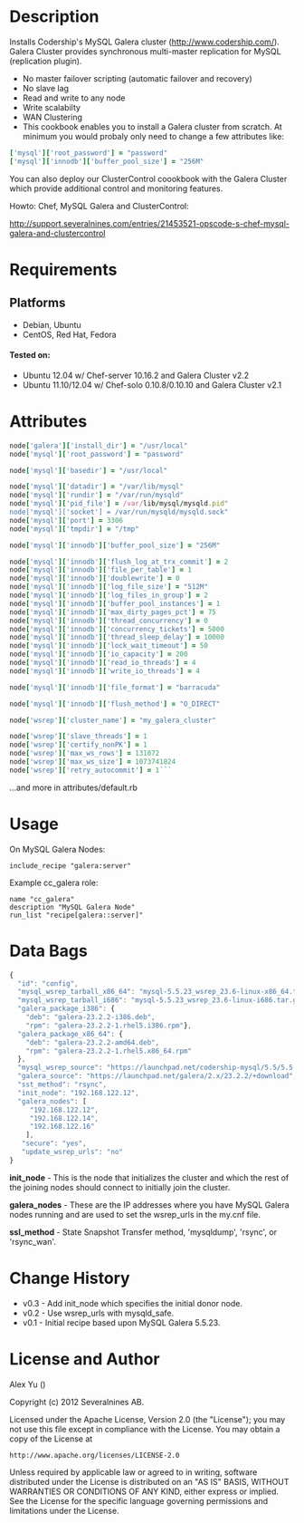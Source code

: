 Description
===========

Installs Codership's MySQL Galera cluster
(http://www.codership.com/). Galera Cluster provides synchronous
multi-master replication for MySQL (replication plugin).

* No master failover scripting (automatic failover and recovery)
* No slave lag
* Read and write to any node
* Write scalabilty
* WAN Clustering
* This cookbook enables you to install a Galera cluster from scratch. At
minimum you would probaly only need to change a few attributes like:

```ruby
['mysql']['root_password'] = "password"
['mysql']['innodb']['buffer_pool_size'] = "256M"
```

You can also deploy our ClusterControl coookbook with the Galera Cluster
which provide additional control and monitoring features.

Howto: Chef, MySQL Galera and ClusterControl:

http://support.severalnines.com/entries/21453521-opscode-s-chef-mysql-galera-and-clustercontrol

Requirements
============

Platforms
---------
* Debian, Ubuntu
* CentOS, Red Hat, Fedora

#### Tested on:

* Ubuntu 12.04 w/ Chef-server 10.16.2 and Galera Cluster v2.2
* Ubuntu 11.10/12.04 w/ Chef-solo 0.10.8/0.10.10 and Galera Cluster v2.1

Attributes
==========

```ruby
node['galera']['install_dir'] = "/usr/local"
node['mysql']['root_password'] = "password"

node['mysql']['basedir'] = "/usr/local"

node['mysql']['datadir'] = "/var/lib/mysql"
node['mysql']['rundir'] = "/var/run/mysqld"
node['mysql']['pid_file'] = /var/lib/mysql/mysqld.pid"
node['mysql']['socket'] = /var/run/mysqld/mysqld.sock"
node['mysql']['port'] = 3306
node['mysql']['tmpdir'] = "/tmp"

node['mysql']['innodb']['buffer_pool_size'] = "256M"

node['mysql']['innodb']['flush_log_at_trx_commit'] = 2
node['mysql']['innodb']['file_per_table'] = 1
node['mysql']['innodb']['doublewrite'] = 0
node['mysql']['innodb']['log_file_size'] = "512M"
node['mysql']['innodb']['log_files_in_group'] = 2
node['mysql']['innodb']['buffer_pool_instances'] = 1
node['mysql']['innodb']['max_dirty_pages_pct'] = 75
node['mysql']['innodb']['thread_concurrency'] = 0
node['mysql']['innodb']['concurrency_tickets'] = 5000
node['mysql']['innodb']['thread_sleep_delay'] = 10000
node['mysql']['innodb']['lock_wait_timeout'] = 50
node['mysql']['innodb']['io_capacity'] = 200
node['mysql']['innodb']['read_io_threads'] = 4
node['mysql']['innodb']['write_io_threads'] = 4

node['mysql']['innodb']['file_format'] = "barracuda"

node['mysql']['innodb']['flush_method'] = "O_DIRECT"

node['wsrep']['cluster_name'] = "my_galera_cluster"

node['wsrep']['slave_threads'] = 1
node['wsrep']['certify_nonPK'] = 1
node['wsrep']['max_ws_rows'] = 131072
node['wsrep']['max_ws_size'] = 1073741824
node['wsrep']['retry_autocommit'] = 1```
```

...and more in attributes/default.rb

Usage
=====

On MySQL Galera Nodes:

    include_recipe "galera:server"

Example cc_galera role:

    name "cc_galera"
    description "MySQL Galera Node"
    run_list "recipe[galera::server]"

Data Bags
=========

```javascript
{
  "id": "config",
  "mysql_wsrep_tarball_x86_64": "mysql-5.5.23_wsrep_23.6-linux-x86_64.tar.gz",
  "mysql_wsrep_tarball_i686": "mysql-5.5.23_wsrep_23.6-linux-i686.tar.gz",
  "galera_package_i386": {
    "deb": "galera-23.2.2-i386.deb",
    "rpm": "galera-23.2.2-1.rhel5.i386.rpm"},
  "galera_package_x86_64": {
    "deb": "galera-23.2.2-amd64.deb",
    "rpm": "galera-23.2.2-1.rhel5.x86_64.rpm"
  },
  "mysql_wsrep_source": "https://launchpad.net/codership-mysql/5.5/5.5.23-23.6/+download",
  "galera_source": "https://launchpad.net/galera/2.x/23.2.2/+download",
  "sst_method": "rsync",
  "init_node": "192.168.122.12",
  "galera_nodes": [
     "192.168.122.12",
     "192.168.122.14",
     "192.168.122.16"
    ],
   "secure": "yes",
   "update_wsrep_urls": "no"
}
```

**init_node** - This is the node that initializes the cluster and which
the rest of the joining nodes should connect to initially join the
cluster.

**galera_nodes** - These are the IP addresses where you have MySQL Galera
nodes running and are used to set the wsrep_urls in the my.cnf file.

**ssl_method** - State Snapshot Transfer method, 'mysqldump', 'rsync', or
'rsync_wan'.

Change History
==============

* v0.3 - Add init_node which specifies the initial donor node.
* v0.2 - Use wsrep_urls with mysqld_safe.
* v0.1 - Initial recipe based upon MySQL Galera 5.5.23.


License and Author
==================

Alex Yu ()

Copyright (c) 2012 Severalnines AB.

Licensed under the Apache License, Version 2.0 (the "License"); you may not use this file except in compliance with the License. You may obtain a copy of the License at

    http://www.apache.org/licenses/LICENSE-2.0

Unless required by applicable law or agreed to in writing, software distributed under the License is distributed on an "AS IS" BASIS, WITHOUT WARRANTIES OR CONDITIONS OF ANY KIND, either express or implied. See the License for the specific language governing permissions and limitations under the License.
